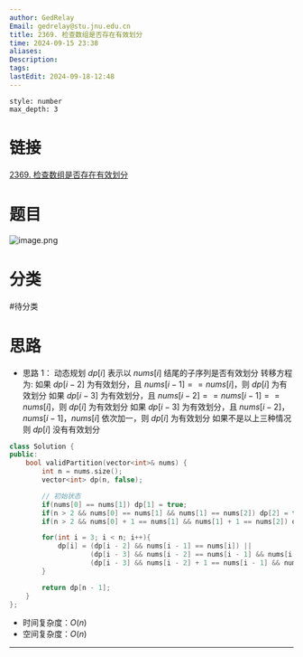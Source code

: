 ```yaml
---
author: GedRelay
Email: gedrelay@stu.jnu.edu.cn
title: 2369. 检查数组是否存在有效划分
time: 2024-09-15 23:38
aliases: 
Description: 
tags: 
lastEdit: 2024-09-18-12:48
---
```


```toc
style: number
max_depth: 3
```

# 链接
[2369. 检查数组是否存在有效划分](https://leetcode.cn/problems/check-if-there-is-a-valid-partition-for-the-array/) 

# 题目
![image.png](https://ged-pic-bed.oss-cn-guangzhou.aliyuncs.com/img/202409152338340.png)


# 分类
#待分类

# 思路
- 思路 1：
动态规划
$dp[i]$ 表示以 $nums[i]$ 结尾的子序列是否有效划分
转移方程为:
如果 $dp[i - 2]$ 为有效划分，且 $nums[i - 1] == nums[i]$，则 $dp[i]$ 为有效划分 
如果 $dp[i - 3]$ 为有效划分，且 $nums[i - 2] == nums[i - 1] == nums[i]$，则 $dp[i]$ 为有效划分 
如果 $dp[i - 3]$ 为有效划分，且 $nums[i - 2]$，$nums[i - 1]$，$nums[i]$ 依次加一，则 $dp[i]$ 为有效划分 
如果不是以上三种情况则 $dp[i]$ 没有有效划分


```cpp
class Solution {
public:
    bool validPartition(vector<int>& nums) {
        int n = nums.size();
        vector<int> dp(n, false);

        // 初始状态
        if(nums[0] == nums[1]) dp[1] = true;
        if(n > 2 && nums[0] == nums[1] && nums[1] == nums[2]) dp[2] = true;
        if(n > 2 && nums[0] + 1 == nums[1] && nums[1] + 1 == nums[2]) dp[2] = true;

        for(int i = 3; i < n; i++){
            dp[i] = (dp[i - 2] && nums[i - 1] == nums[i]) ||
                    (dp[i - 3] && nums[i - 2] == nums[i - 1] && nums[i - 1] == nums[i]) ||
                    (dp[i - 3] && nums[i - 2] + 1 == nums[i - 1] && nums[i - 1] + 1 == nums[i]);
        }

        return dp[n - 1];
    }
};
```


- 时间复杂度：${O\left( n \right)  }$ 
- 空间复杂度：${O\left( n \right)  }$ 


---

